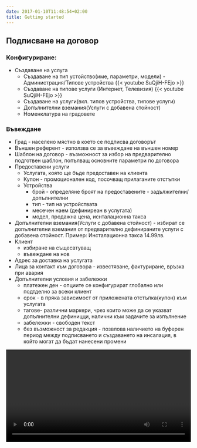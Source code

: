 ```yaml
---
date: 2017-01-10T11:48:54+02:00
title: Getting started
---
```

## Подписване на договор
###  Конфигуриране:
  - Създаване на услуга
     - Създаване на тип устойство(име, параметри, модели) - Администрация/Типове устройства
     {{< youtube SuQjiH-FEjo >}}
     - Създаване на типове услуги (Интернет, Телевизия)
     {{< youtube SuQjiH-FEjo >}}
     - Създаване на услуги(вкл. типов устройства, типове услуги)
     - Дoпълнителни вземания(Услуги с добавена стойност)
     - Номенклатура на градовете
     

###  Въвеждане
  - Град - населено мястно в което се подписва договорът
  - Външен референт - използва се за въвеждане на външен номер
  - Шаблон на договор - възможност за избор на предварително подготвен шаблон, попълващ основните параметри по договора
  - Предоставени услуги 
    - Услугата, която ще бъде предоставен на клиента
    - Купон - промоционален код, посочващ прилаганите отстъпки
    - Устройства
      - брой - определяне броят на предоставените - задължителни/допълнителни
      - тип - тип на устройствата
      - месечен наем (дефиниреан в услугата)
      - модел, продажна цена, иснталационна такса
  - Дoпълнителни вземания(Услуги с добавена стойност) - избират се допълнителни вземания от предварително дефинираните услуги с добавена стойност. Пример: Инсталационна такса 14.99лв.
  - Клиент
     - избиране на същесвтуващ
     - въвеждане на нов
  - Адрес за доставка на услугата
  - Лица за контакт към договора - известяване, фактуриране, връзка при авария
  - Допълнителни условия и забележки
     - платежен ден - опциите се конфигурират глобално или подтделно за всеки клиент
     - срок - в пряка зависимост от приложената отстъпка(купон) към услугата
     - тагове- различни маркери, чрез които може да се указват допълнителни дефиницци, налични към задачите за изпълнение
     - забележки - свободен текст 
     - без възможност за редакция - позвлова наличието на буферен период между подписването и създаването на инсалация, в който могат да бъдат нанесени промени
     
     
    
<video width="100%" controls>
  <source src="/video/deviceTypes_config.ogv" type="video/mp4">
  Your browser does not support HTML5 video.
</video>
     


